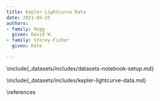 ```yaml
---
title: Kepler Lightcurve Data
date: 2021-05-25
authors:
- family: Hogg
  given: David W.
- family: Storey-Fisher
  given: Kate

---
```


\include{_datasets/includes/datasets-notebook-setup.md}

\include{_datasets/includes/kepler-lightcurve-data.md}

\references
